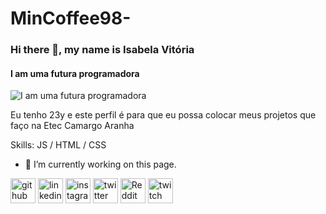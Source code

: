# MinCoffee98-
### Hi there 👋, my name is Isabela Vitória
#### I am uma futura programadora
![I am uma futura programadora](https://img.freepik.com/vetores-gratis/bloqueio-futurista-da-placa-do-computador-de-circuito-com-fundo-de-codigo-binario-design-moderno-de-alta-tecnologia-banner-de-programacao-rede-mundial-modelo-de-alta-tecnologia_185386-550.jpg?size=626&ext=jpg)

Eu tenho 23y e este perfil é para que eu possa colocar meus projetos que faço na Etec Camargo Aranha

Skills:   JS / HTML / CSS

- 🔭 I’m currently working on this page. 


[<img src='https://cdn.jsdelivr.net/npm/simple-icons@3.0.1/icons/github.svg' alt='github' height='40'>](https://github.com/https://github.com/MinCoffee98)  [<img src='https://cdn.jsdelivr.net/npm/simple-icons@3.0.1/icons/linkedin.svg' alt='linkedin' height='40'>](https://www.linkedin.com/in/https://www.linkedin.com/in/isabelaautaof//)  [<img src='https://cdn.jsdelivr.net/npm/simple-icons@3.0.1/icons/instagram.svg' alt='instagram' height='40'>](https://www.instagram.com/cafeinapura98/)  [<img src='https://cdn.jsdelivr.net/npm/simple-icons@3.0.1/icons/twitter.svg' alt='twitter' height='40'>](https://twitter.com/https://twitter.com/sunflower2998)  [<img src='https://cdn.jsdelivr.net/npm/simple-icons@3.0.1/icons/reddit.svg' alt='Reddit' height='40'>](https://www.reddit.com/user/https://www.reddit.com/user/CafeinaPura98)  [<img src='https://cdn.jsdelivr.net/npm/simple-icons@3.0.1/icons/twitch.svg' alt='twitch' height='40'>](https://www.twitch.tv/cafeinapura98)  




